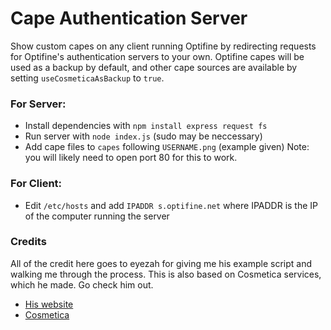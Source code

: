 # Cape Authentication Server
Show custom capes on any client running Optifine by redirecting requests for Optifine's authentication servers to your own. Optifine capes will be used as a backup by default, and other cape sources are available by setting `useCosmeticaAsBackup` to `true`. 
### For Server:
* Install dependencies with `npm install express request fs`
* Run server with `node index.js` (sudo may be neccessary)
* Add cape files to `capes` following `USERNAME.png` (example given)
Note: you will likely need to open port 80 for this to work.
### For Client:
* Edit `/etc/hosts` and add `IPADDR s.optifine.net` where IPADDR is the IP of the computer running the server
### Credits
All of the credit here goes to eyezah for giving me his example script and walking me through the process. This is also based on Cosmetica services, which he made. Go check him out.
* [His website](https://eyezah.com/)
* [Cosmetica](https://cosmetica.cc/)
